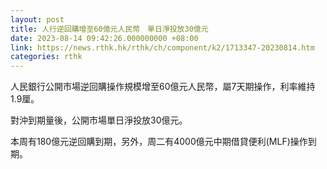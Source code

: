 ```yaml
---
layout: post
title: 人行逆回購增至60億元人民幣　單日淨投放30億元
date: 2023-08-14 09:42:26.000000000 +08:00
link: https://news.rthk.hk/rthk/ch/component/k2/1713347-20230814.htm
categories: rthk
---
```


人民銀行公開市場逆回購操作規模增至60億元人民幣，屬7天期操作，利率維持1.9厘。

對沖到期量後，公開市場單日淨投放30億元。

本周有180億元逆回購到期，另外，周二有4000億元中期借貸便利(MLF)操作到期。
